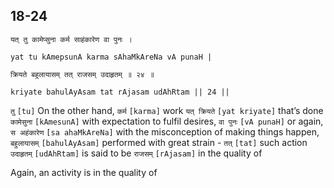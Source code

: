 ## 18-24


```shloka-sa
यत् तु कामेप्सुना कर्म साहंकारेण वा पुनः ।
```
```shloka-sa-hk
yat tu kAmepsunA karma sAhaMkAreNa vA punaH |
```
```shloka-sa
क्रियते बहुलायासम् तत् राजसम् उदाहृतम् ॥ २४ ॥
```
```shloka-sa-hk
kriyate bahulAyAsam tat rAjasam udAhRtam || 24 ||
```

`तु` `[tu]` On the other hand, `कर्म` `[karma]` work `यत् क्रियते` `[yat kriyate]` that’s done `कामेसुना` `[kAmesunA]` with expectation to fulfil desires, `वा पुनः` `[vA punaH]` or again, `स अहंकारेण` `[sa ahaMkAreNa]` with the misconception of making things happen, `बहुलायासम्` `[bahulAyAsam]` performed with great strain - `तत्` `[tat]` such action `उदाहृतम्` `[udAhRtam]` is said to be `राजसम्` `[rAjasam]` in the quality of

Again, an activity is in the quality of 


